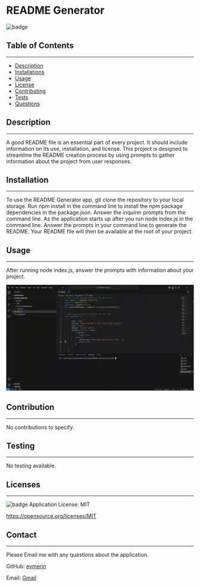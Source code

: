 # README Generator
  
  ![badge](https://img.shields.io/badge/license-MIT-blue)<br/>

  ## Table of Contents
  --------------------
  - [Description](#description)
  - [Installations](#installation)
  - [Usage](#usage)
  - [License](#licenses)
  - [Contributing](#contribution)
  - [Tests](#testing)
  - [Questions](#contact)

  ## Description
  --------------
  A good README file is an essential part of every project. It should include information on its use, installation, and license. This project is designed to streamline the README creation process by using prompts to gather information about the project from user responses.

  ## Installation
  ---------------
  To use the README Generator app, git clone the repository to your local storage. Run npm install in the command line to install the npm package dependencies in the package.json. Answer the inquirer prompts from the command line. As the application starts up after you run node index.js in the command line. Answer the prompts in your command line to generate the README. Your README file will then be available at the root of your project.

  ## Usage
  --------
  
  After running node index.js, answer the prompts with information about your project.
  
![](https://github.com/eymerin/README-Generator/blob/main/README%20Generator%20demo.gif)


  ## Contribution
  ---------------
  No contributions to specify.

  ## Testing
  ----------
  No testing available.

  ## Licenses
  -----------
  ![badge](https://img.shields.io/badge/license-MIT-blue) Application License: MIT

  https://opensource.org/licenses/MIT

  ## Contact
  -----------
  Please Email me with any questions about the application.
  
  GitHub: [eymerin](https://github.com/eymerin)

  Email: [Gmail](mailto:garrett.bryce.young@gmail.com)

